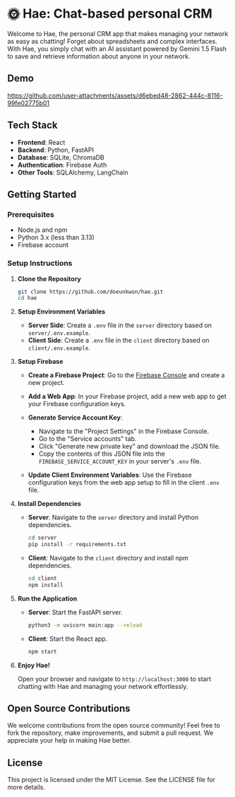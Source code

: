 # 🌞 Hae: Chat-based personal CRM

Welcome to Hae, the personal CRM app that makes managing your network as easy as chatting! Forget about spreadsheets and complex interfaces. With Hae, you simply chat with an AI assistant powered by Gemini 1.5 Flash to save and retrieve information about anyone in your network.

## Demo

https://github.com/user-attachments/assets/d6ebed48-2862-444c-8116-99fe02775b01

## Tech Stack

- **Frontend**: React
- **Backend**: Python, FastAPI
- **Database**: SQLite, ChromaDB
- **Authentication**: Firebase Auth
- **Other Tools**: SQLAlchemy, LangChain

## Getting Started

### Prerequisites

- Node.js and npm
- Python 3.x (less than 3.13)
- Firebase account

### Setup Instructions

1. **Clone the Repository**

   ```bash
   git clone https://github.com/doeunkwon/hae.git
   cd hae
   ```

2. **Setup Environment Variables**

   - **Server Side**: Create a `.env` file in the `server` directory based on `server/.env.example`.
   - **Client Side**: Create a `.env` file in the `client` directory based on `client/.env.example`.

3. **Setup Firebase**

   - **Create a Firebase Project**: Go to the [Firebase Console](https://console.firebase.google.com/) and create a new project.

   - **Add a Web App**: In your Firebase project, add a new web app to get your Firebase configuration keys.

   - **Generate Service Account Key**:

     - Navigate to the "Project Settings" in the Firebase Console.
     - Go to the "Service accounts" tab.
     - Click "Generate new private key" and download the JSON file.
     - Copy the contents of this JSON file into the `FIREBASE_SERVICE_ACCOUNT_KEY` in your server's `.env` file.

   - **Update Client Environment Variables**: Use the Firebase configuration keys from the web app setup to fill in the client `.env` file.

4. **Install Dependencies**

   - **Server**: Navigate to the `server` directory and install Python dependencies.

     ```bash
     cd server
     pip install -r requirements.txt
     ```

   - **Client**: Navigate to the `client` directory and install npm dependencies.

     ```bash
     cd client
     npm install
     ```

5. **Run the Application**

   - **Server**: Start the FastAPI server.

     ```bash
     python3 -m uvicorn main:app --reload
     ```

   - **Client**: Start the React app.

     ```bash
     npm start
     ```

6. **Enjoy Hae!**

   Open your browser and navigate to `http://localhost:3000` to start chatting with Hae and managing your network effortlessly.

## Open Source Contributions

We welcome contributions from the open source community! Feel free to fork the repository, make improvements, and submit a pull request. We appreciate your help in making Hae better.

## License

This project is licensed under the MIT License. See the LICENSE file for more details.
